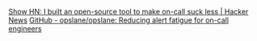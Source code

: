 
[Show HN: I built an open-source tool to make on-call suck less | Hacker News](https://news.ycombinator.com/item?id=41086620)
[GitHub - opslane/opslane: Reducing alert fatigue for on-call engineers](https://github.com/opslane/opslane)
